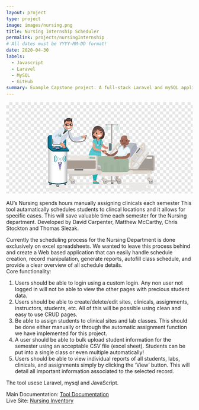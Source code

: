 ```yaml
---
layout: project
type: project
image: images/nursing.png
title: Nursing Internship Scheduler
permalink: projects/nursingInternship
# All dates must be YYYY-MM-DD format!
date: 2020-04-30
labels:
  - Javascript
  - Laravel
  - MySQL
  - GitHub
summary: Example Capstone project. A full-stack Laravel and mySQL application that  automatically schedules student nursing internships.
---
```


<img class="ui medium right floated rounded image" src="../images/nursing.png">

AU’s Nursing spends hours manually assigning clinicals each semester
This tool  autamatically schedules students to clincal locations and it allows for specific cases.
This will save valuable time each semester for the Nursing department. Developed by David Carpenter, Matthew McCarthy, Chris Stockton and Thomas Slezak.

Currently the scheduling process for the Nursing Department is done exclusively on excel spreadsheets. We wanted to leave this process behind and create a Web based application that can easily handle schedule creation, record manipulation, generate reports, autofill class schedule, and provide a clear overview of all schedule details. 
<br />
Core functionality:
<ol>
  <li>
    Users should be able to login using a custom login. Any non user not logged in will not be able to view the other pages with precious student data.
  </li><li>
  Users should be able to create/delete/edit sites, clinicals, assignments, instructors, students, etc. All of this will be possible using clean and easy to use CRUD pages.
</li><li>Be able to assign students to clinical sites and lab classes. This should be done either manually or through the automatic assignment function we have implemented for this project.
</li><li>A user should be able to bulk upload student information for the semester using an acceptable CSV file (excel sheet). Students can be put into a single class or even multiple automatically!
</li><li>Users should be able to view individual reports of all students, labs, clinicals, and assignments simply by clicking the ‘View’ button. This will detail all important information associated to the selected record. 
</li></ol>

The tool usese Laravel, mysql and JavaScript. 
 
Main Documentation: <a href="https://docs.google.com/document/d/1A81BZKhSDrkUNhHy4P1q_K3bNwyQrbsJv1YrVKFPFI0/edit">Tool Documentation</a>
<br />
Live Site: <a href="http://45.55.136.114:8000/"> Nursing Inventory </a>
